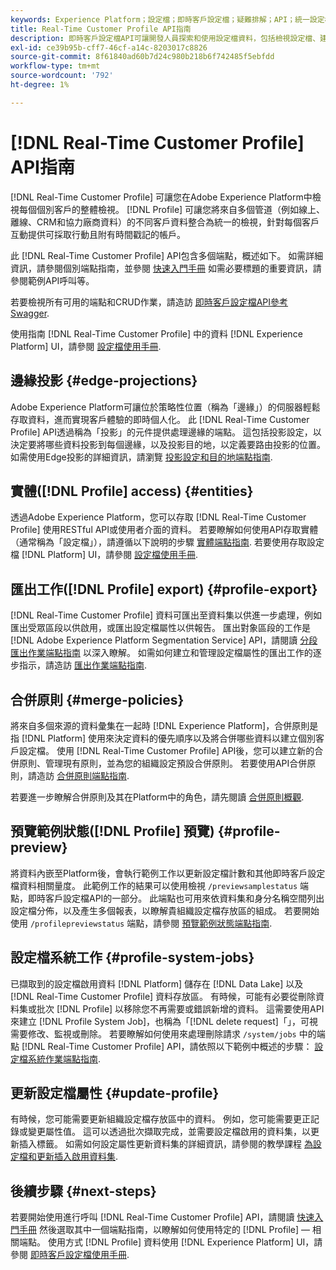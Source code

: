 ```yaml
---
keywords: Experience Platform；設定檔；即時客戶設定檔；疑難排解；API；統一設定檔；統一設定檔；統一；設定檔；rtcp；啟用設定檔；啟用設定檔
title: Real-Time Customer Profile API指南
description: 即時客戶設定檔API可讓開發人員探索和使用設定檔資料，包括檢視設定檔、建立和更新合併原則、匯出或範例設定檔資料，以及刪除不再需要或錯誤新增的設定檔資料。 請遵循本指南以了解如何使用 API 執行關鍵作業。
exl-id: ce39b95b-cff7-46cf-a14c-8203017c8826
source-git-commit: 8f61840ad60b7d24c980b218b6f742485f5ebfdd
workflow-type: tm+mt
source-wordcount: '792'
ht-degree: 1%

---
```


# [!DNL Real-Time Customer Profile] API指南

[!DNL Real-Time Customer Profile] 可讓您在Adobe Experience Platform中檢視每個個別客戶的整體檢視。 [!DNL Profile] 可讓您將來自多個管道（例如線上、離線、CRM和協力廠商資料）的不同客戶資料整合為統一的檢視，針對每個客戶互動提供可採取行動且附有時間戳記的帳戶。

此 [!DNL Real-Time Customer Profile] API包含多個端點，概述如下。 如需詳細資訊，請參閱個別端點指南，並參閱 [快速入門手冊](getting-started.md) 如需必要標題的重要資訊，請參閱範例API呼叫等。

若要檢視所有可用的端點和CRUD作業，請造訪 [即時客戶設定檔API參考Swagger](https://www.adobe.com/go/profile-apis-en).

使用指南 [!DNL Real-Time Customer Profile] 中的資料 [!DNL Experience Platform] UI，請參閱 [設定檔使用手冊](../ui/user-guide.md).

<!-- ## (Alpha) Computed attributes {#computed-attributes}

>[!IMPORTANT]
>
>Computed attribute functionality is in alpha and is not available to all users. Documentation and functionality are subject to change.

Computed attributes are functions used to aggregate event-level data into profile-level attributes. These functions are automatically computed so that they can be used across segmentation, activation, and personalization.

Each computed attribute contains an expression, or "rule", that evaluates incoming data and stores the resulting value in a profile attribute. These computations help you to easily answer questions related to things like lifetime purchase value, time between purchases, or number of application opens, without requiring you to manually perform complex calculations each time the information is needed. These computed attribute values can then be viewed in a profile, used to create a segment, or accessed through a number of different access patterns.

You can create, view, edit, and delete computed attributes using the `config/computedAttributes` endpoint. To learn how to use computed attributes, refer to the [computed attributes overview](../computed-attributes/overview.md). For API operations, visit the [computed attributes API endpoint guide](../computed-attributes/ca-api.md). -->

## 邊緣投影 {#edge-projections}

Adobe Experience Platform可讓位於策略性位置（稱為「邊緣」）的伺服器輕鬆存取資料，進而實現客戶體驗的即時個人化。 此 [!DNL Real-Time Customer Profile] API透過稱為「投影」的元件提供處理邊緣的端點。 這包括投影設定，以決定要將哪些資料投影到每個邊緣，以及投影目的地，以定義要路由投影的位置。 如需使用Edge投影的詳細資訊，請瀏覽 [投影設定和目的地端點指南](edge-projections.md).

## 實體([!DNL Profile] access) {#entities}

透過Adobe Experience Platform，您可以存取 [!DNL Real-Time Customer Profile] 使用RESTful API或使用者介面的資料。 若要瞭解如何使用API存取實體（通常稱為「設定檔」），請遵循以下說明的步驟 [實體端點指南](entities.md). 若要使用存取設定檔 [!DNL Platform] UI，請參閱 [設定檔使用手冊](../ui/user-guide.md).

## 匯出工作([!DNL Profile] export) {#profile-export}

[!DNL Real-Time Customer Profile] 資料可匯出至資料集以供進一步處理，例如匯出受眾區段以供啟用，或匯出設定檔屬性以供報告。 匯出對象區段的工作是 [!DNL Adobe Experience Platform Segmentation Service] API，請閱讀 [分段匯出作業端點指南](../../profile/api/export-jobs.md) 以深入瞭解。 如需如何建立和管理設定檔屬性的匯出工作的逐步指示，請造訪 [匯出作業端點指南](export-jobs.md).

## 合併原則 {#merge-policies}

將來自多個來源的資料彙集在一起時 [!DNL Experience Platform]，合併原則是指 [!DNL Platform] 使用來決定資料的優先順序以及將合併哪些資料以建立個別客戶設定檔。 使用 [!DNL Real-Time Customer Profile] API後，您可以建立新的合併原則、管理現有原則，並為您的組織設定預設合併原則。 若要使用API合併原則，請造訪 [合併原則端點指南](merge-policies.md).

若要進一步瞭解合併原則及其在Platform中的角色，請先閱讀 [合併原則概觀](../merge-policies/overview.md).

## 預覽範例狀態([!DNL Profile] 預覽) {#profile-preview}

將資料內嵌至Platform後，會執行範例工作以更新設定檔計數和其他即時客戶設定檔資料相關量度。 此範例工作的結果可以使用檢視 `/previewsamplestatus` 端點，即時客戶設定檔API的一部分。 此端點也可用來依資料集和身分名稱空間列出設定檔分佈，以及產生多個報表，以瞭解貴組織設定檔存放區的組成。  若要開始使用 `/profilepreviewstatus` 端點，請參閱 [預覽範例狀態端點指南](preview-sample-status.md).

## 設定檔系統工作 {#profile-system-jobs}

已擷取到的設定檔啟用資料 [!DNL Platform] 儲存在 [!DNL Data Lake] 以及 [!DNL Real-Time Customer Profile] 資料存放區。 有時候，可能有必要從刪除資料集或批次 [!DNL Profile] 以移除您不再需要或錯誤新增的資料。 這需要使用API來建立 [!DNL Profile System Job]，也稱為「[!DNL delete request]「」，可視需要修改、監視或刪除。 若要瞭解如何使用來處理刪除請求 `/system/jobs` 中的端點 [!DNL Real-Time Customer Profile] API，請依照以下範例中概述的步驟： [設定檔系統作業端點指南](profile-system-jobs.md).

## 更新設定檔屬性 {#update-profile}

有時候，您可能需要更新組織設定檔存放區中的資料。 例如，您可能需要更正記錄或變更屬性值。 這可以透過批次擷取完成，並需要設定檔啟用的資料集，以更新插入標籤。 如需如何設定屬性更新資料集的詳細資訊，請參閱的教學課程 [為設定檔和更新插入啟用資料集](../../catalog/datasets/enable-upsert.md).

## 後續步驟 {#next-steps}

若要開始使用進行呼叫 [!DNL Real-Time Customer Profile] API，請閱讀 [快速入門手冊](getting-started.md) 然後選取其中一個端點指南，以瞭解如何使用特定的 [!DNL Profile] — 相關端點。 使用方式 [!DNL Profile] 資料使用 [!DNL Experience Platform] UI，請參閱 [即時客戶設定檔使用手冊](../ui/user-guide.md).
